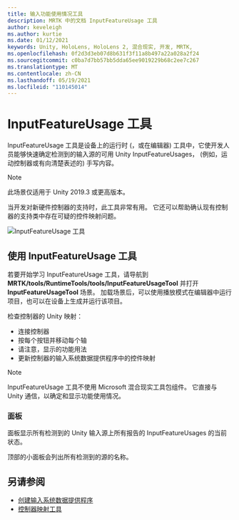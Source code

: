 ```yaml
---
title: 输入功能使用情况工具
description: MRTK 中的文档 InputFeatureUsage 工具
author: keveleigh
ms.author: kurtie
ms.date: 01/12/2021
keywords: Unity, HoloLens, HoloLens 2, 混合现实, 开发, MRTK,
ms.openlocfilehash: 0f2d3d3eb07d8b631f3f11a8b497a22a028a2f24
ms.sourcegitcommit: c0ba7d7bb57bb5dda65ee9019229b68c2ee7c267
ms.translationtype: MT
ms.contentlocale: zh-CN
ms.lasthandoff: 05/19/2021
ms.locfileid: "110145014"
---
```

# <a name="inputfeatureusage-tool"></a>InputFeatureUsage 工具

InputFeatureUsage 工具是设备上的运行时 (，或在编辑器) 工具中，它使开发人员能够快速确定检测到的输入源的可用 Unity InputFeatureUsages， (例如，运动控制器或有向清楚表述的) 手写内容。

> [!NOTE]
> 此场景仅适用于 Unity 2019.3 或更高版本。

当开发对新硬件控制器的支持时，此工具非常有用。 它还可以帮助确认现有控制器的支持类中存在可疑的控件映射问题。

![InputFeatureUsage 工具](../images/controller-mapping-tool/InputFeatureUsages.png)

## <a name="using-the-inputfeatureusage-tool"></a>使用 InputFeatureUsage 工具

若要开始学习 InputFeatureUsage 工具，请导航到 **MRTK/tools/RuntimeTools/tools/InputFeatureUsageTool** 并打开 **InputFeatureUsageTool** 场景。 加载场景后，可以使用播放模式在编辑器中运行项目，也可以在设备上生成并运行该项目。

检查控制器的 Unity 映射：

- 连接控制器
- 按每个按钮并移动每个轴
- 请注意，显示的功能用法
- 更新控制器的输入系统数据提供程序中的控件映射

> [!NOTE]
> InputFeatureUsage 工具不使用 Microsoft 混合现实工具包组件。 它直接与 Unity 通信，以确定和显示功能使用情况。

### <a name="panels"></a>面板

面板显示所有检测到的 Unity 输入源上所有报告的 InputFeatureUsages 的当前状态。

顶部的小面板会列出所有检测到的源的名称。

## <a name="see-also"></a>另请参阅

- [创建输入系统数据提供程序](../input/create-data-provider.md)
- [控制器映射工具](controller-mapping-tool.md)
